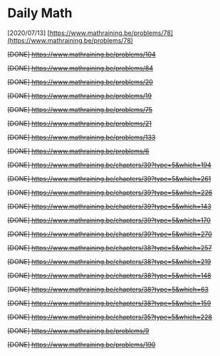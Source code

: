 # Daily Math

\[2020/07/13\] [https://www.mathraining.be/problems/78](https://www.mathraining.be/problems/78)

~~\[DONE\] https://www.mathraining.be/problems/104~~

~~\[DONE\] https://www.mathraining.be/problems/84~~

~~\[DONE\] https://www.mathraining.be/problems/20~~

~~\[DONE\] https://www.mathraining.be/problems/19~~

~~\[DONE\] https://www.mathraining.be/problems/75~~

~~\[DONE\] https://www.mathraining.be/problems/21~~

~~\[DONE\] https://www.mathraining.be/problems/133~~

~~\[DONE\] https://www.mathraining.be/problems/6~~

~~\[DONE\] https://www.mathraining.be/chapters/39?type=5&which=194~~

~~\[DONE\] https://www.mathraining.be/chapters/39?type=5&which=261~~

~~\[DONE\] https://www.mathraining.be/chapters/39?type=5&which=226~~

~~\[DONE\] https://www.mathraining.be/chapters/39?type=5&which=143~~

~~\[DONE\] https://www.mathraining.be/chapters/39?type=5&which=170~~

~~\[DONE\] https://www.mathraining.be/chapters/39?type=5&which=270~~

~~\[DONE\] https://www.mathraining.be/chapters/38?type=5&which=257~~

~~\[DONE\] https://www.mathraining.be/chapters/38?type=5&which=219~~

~~\[DONE\] https://www.mathraining.be/chapters/38?type=5&which=148~~

\[~~DONE\] https://www.mathraining.be/chapters/38?type=5&which=63~~

~~\[DONE\] https://www.mathraining.be/chapters/38?type=5&which=159~~

~~\[DONE\] https://www.mathraining.be/chapters/35?type=5&which=228~~

~~\[DONE\] https://www.mathraining.be/problems/9~~

~~\[DONE\] https://www.mathraining.be/problems/190~~

